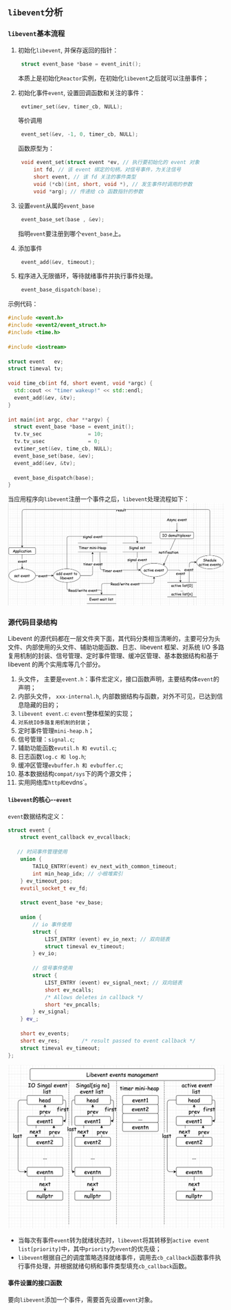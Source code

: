 ## `libevent`分析

### `libevent`基本流程

1. 初始化`libevent`, 并保存返回的指针：

   ```cpp
    struct event_base *base = event_init();
   ```

   本质上是初始化`Reactor`实例，在初始化`libevent`之后就可以注册事件；

2. 初始化事件`event`, 设置回调函数和关注的事件：

   ```cpp
    evtimer_set(&ev, timer_cb, NULL);
   ```

   等价调用

   ```cpp
    event_set(&ev, -1, 0, timer_cb, NULL);
   ```

   函数原型为：

   ```cpp
    void event_set(struct event *ev, // 执行要初始化的 event 对象
        int fd, // 该 event 绑定的句柄，对信号事件，为关注信号
        short event, // 该 fd 关注的事件类型
        void (*cb)(int, short, void *), // 发生事件时调用的参数
        void *arg); // 传递给 cb 函数指针的参数
   ```

3. 设置`event`从属的`event_base`

   ```cpp
    event_base_set(base , &ev);
   ```

   指明`event`要注册到哪个`event_base`上。

4. 添加事件

   ```cpp
    event_add(&ev, timeout);
   ```

5. 程序进入无限循环，等待就绪事件并执行事件处理。
   ```cpp
    event_base_dispatch(base);
   ```

示例代码：

```cpp
#include <event.h>
#include <event2/event_struct.h>
#include <time.h>

#include <iostream>

struct event   ev;
struct timeval tv;

void time_cb(int fd, short event, void *argc) {
  std::cout << "timer wakeup!" << std::endl;
  event_add(&ev, &tv);
}

int main(int argc, char **argv) {
  struct event_base *base = event_init();
  tv.tv_sec               = 10;
  tv.tv_usec              = 0;
  evtimer_set(&ev, time_cb, NULL);
  event_base_set(base, &ev);
  event_add(&ev, &tv);

  event_base_dispatch(base);
}
```

当应用程序向`libevent`注册一个事件之后，`libevent`处理流程如下：
![libevent事件处理流程](./images/libevent事件处理流程.png)

### 源代码目录结构

Libevent 的源代码都在一层文件夹下面，其代码分类相当清晰的，主要可分为头文件、内部使用的头文件、辅助功能函数、日志、libevent 框架、对系统 I/O 多路复用机制的封装、信号管理、定时事件管理、缓冲区管理、基本数据结构和基于 libevent 的两个实用库等几个部分。

1. 头文件， 主要是`event.h`：事件宏定义，接口函数声明，主要结构体`event`的声明；
2. 内部头文件， `xxx-internal.h`, 内部数据结构与函数，对外不可见，已达到信息隐藏的目的；
3. `libevent event.c`: `event`整体框架的实现；
4. `对系统IO多路复用机制的封装`；
5. 定时事件管理`mini-heap.h`；
6. 信号管理：`signal.c`;
7. 辅助功能函数`evutil.h 和 evutil.c`;
8. 日志函数`log.c 和 log.h`;
9. 缓冲区管理`evbuffer.h 和 evbuffer.c`;
10. 基本数据结构`compat/sys`下的两个源文件；
11. 实用网络库`http和`evdns`。

#### `libevent`的核心--`event`

`event`数据结构定义：

```cpp
struct event {
	struct event_callback ev_evcallback;

   // 时间事件管理使用
	union {
		TAILQ_ENTRY(event) ev_next_with_common_timeout;
		int min_heap_idx; // 小根堆索引
	} ev_timeout_pos;
	evutil_socket_t ev_fd;

	struct event_base *ev_base;

	union {
		// io 事件使用
		struct {
			LIST_ENTRY (event) ev_io_next; // 双向链表
			struct timeval ev_timeout;
		} ev_io;

		// 信号事件使用
		struct {
			LIST_ENTRY (event) ev_signal_next; // 双向链表
			short ev_ncalls;
			/* Allows deletes in callback */
			short *ev_pncalls;
		} ev_signal;
	} ev_;

	short ev_events;
	short ev_res;		/* result passed to event callback */
	struct timeval ev_timeout;
};
```

![libeventmanageevent](./images/libeventmanageevent.png)

- 当每次有事件`event`转为就绪状态时，`libevent`将其转移到`active event list[priority]`中，其中`priority`为`event`的优先级；
- `libevent`根据自己的调度策略选择就绪事件，调用去`cb_callback`函数事件执行事件处理，并根据就绪句柄和事件类型填充`cb_callback`函数。

#### 事件设置的接口函数

要向`libevent`添加一个事件，需要首先设置`event`对象。
